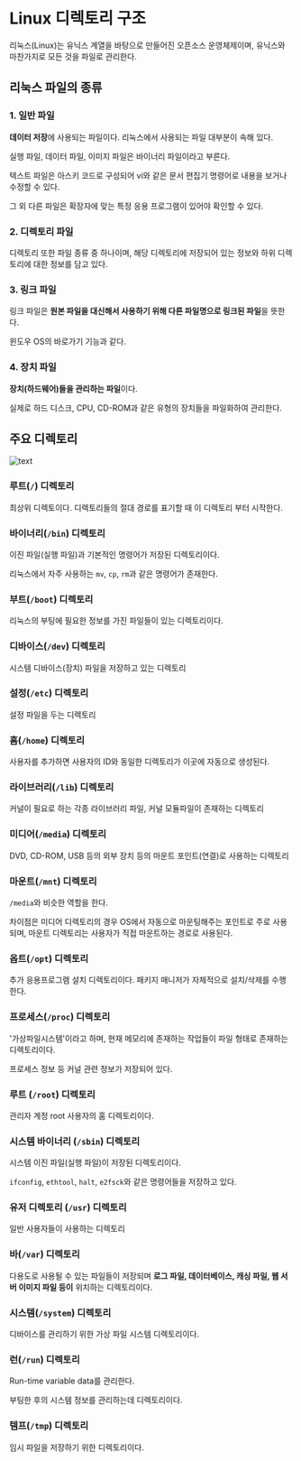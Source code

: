 # Linux 디렉토리 구조

리눅스(Linux)는 유닉스 계열을 바탕으로 만들어진 오픈소스 운영체제이며, 유닉스와 마찬가지로 모든 것을 파일로 관리한다.

## 리눅스 파일의 종류

### 1. 일반 파일

**데이터 저장**에 사용되는 파일이다. 리눅스에서 사용되는 파일 대부분이 속해 있다.

실행 파일, 데이터 파일, 이미지 파일은 바이너리 파일이라고 부른다.

텍스트 파일은 아스키 코드로 구성되어 vi와 같은 문서 편집기 명령어로 내용을 보거나 수정할 수 있다.

그 외 다른 파일은 확장자에 맞는 특정 응용 프로그램이 있어야 확인할 수 있다.

### 2. 디렉토리 파일

디렉토리 또한 파일 종류 중 하나이며, 해당 디렉토리에 저장되어 있는 정보와 하위 디렉토리에 대한 정보를 담고 있다.

### 3. 링크 파일

링크 파일은 **원본 파일을 대신해서 사용하기 위해 다른 파일명으로 링크된 파일**을 뜻한다.

윈도우 OS의 바로가기 기능과 같다.

### 4. 장치 파일

**장치(하드웨어)들을 관리하는 파일**이다.

실제로 하드 디스크, CPU, CD-ROM과 같은 유형의 장치들을 파일화하여 관리한다.

## 주요 디렉토리

![text](https://img1.daumcdn.net/thumb/R1280x0/?scode=mtistory2&fname=https%3A%2F%2Fblog.kakaocdn.net%2Fdn%2F60Pqk%2FbtqCzAxUrj1%2FHESwbbKOTk0wgX6JZAYpR1%2Fimg.png)

### 루트(`/`) 디렉토리

최상위 디렉토이다. 디렉토리들의 절대 경로를 표기할 때 이 디렉토리 부터 시작한다.

### 바이너리(`/bin`) 디렉토리

이진 파일(실행 파일)과 기본적인 명령어가 저장된 디렉토리이다.

리눅스에서 자주 사용하는 `mv`, `cp`, `rm`과 같은 명령어가 존재한다.

### 부트(`/boot`) 디렉토리

리눅스의 부팅에 필요한 정보를 가진 파일들이 있는 디렉토리이다.

### 디바이스(`/dev`) 디렉토리

시스템 디바이스(장치) 파일을 저장하고 있는 디렉토리

### 설정(`/etc`) 디렉토리

설정 파일을 두는 디렉토리

### 홈(`/home`) 디렉토리

사용자를 추가하면 사용자의 ID와 동일한 디렉토리가 이곳에 자동으로 생성된다.

### 라이브러리(`/lib`) 디렉토리

커널이 필요로 하는 각종 라이브러리 파일, 커널 모듈파일이 존재하는 디렉토리

### 미디어(`/media`) 디렉토리

DVD, CD-ROM, USB 등의 외부 장치 등의 마운트 포인트(연결)로 사용하는 디렉토리

### 마운트(`/mnt`) 디렉토리

`/media`와 비슷한 역할을 한다.

차이점은 미디어 디렉토리의 경우 OS에서 자동으로 마운팅해주는 포인트로 주로 사용되며, 마운트 디렉토리는 사용자가 직접 마운트하는 경로로 사용된다.

### 옵트(`/opt`) 디렉토리

추가 응용프로그램 설치 디렉토리이다. 패키지 매니저가 자체적으로 설치/삭제를 수행한다.

### 프로세스(`/proc`) 디렉토리

'가상파일시스템'이라고 하며, 현재 메모리에 존재하는 작업들이 파일 형태로 존재하는 디렉토리이다.

프로세스 정보 등 커널 관련 정보가 저장되어 있다.

### 루트 (`/root`) 디렉토리

관리자 계정 root 사용자의 홈 디렉토리이다.

### 시스템 바이너리 (`/sbin`) 디렉토리

시스템 이진 파일(실행 파일)이 저장된 디렉토리이다.

`ifconfig`, `ethtool`, `halt`, `e2fsck`와 같은 명령어들을 저장하고 있다.

### 유저 디렉토리 (`/usr`) 디렉토리

일반 사용자들이 사용하는 디렉토리

### 바(`/var`) 디렉토리

다용도로 사용될 수 있는 파일들이 저장되며 **로그 파일, 데이터베이스, 캐싱 파일, 웹 서버 이미지 파일 등이** 위치하는 디렉토리이다.

### 시스템(`/system`) 디렉토리

디바이스를 관리하기 위한 가상 파일 시스템 디렉토리이다.

### 런(`/run`) 디렉토리

Run-time variable data를 관리한다.

부팅한 후의 시스템 정보를 관리하는데 디렉토리이다.

### 템프(`/tmp`) 디렉토리

임시 파일을 저장하기 위한 디렉토리이다.
